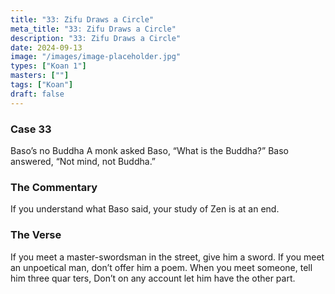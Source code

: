 ```yaml
---
title: "33: Zifu Draws a Circle"
meta_title: "33: Zifu Draws a Circle"
description: "33: Zifu Draws a Circle"
date: 2024-09-13
image: "/images/image-placeholder.jpg"
types: ["Koan 1"]
masters: [""]
tags: ["Koan"]
draft: false
---
```


### Case 33

Baso’s no Buddha
A monk asked Baso, “What is the Buddha?” Baso answered, “Not mind, not Buddha.”

### The Commentary
If you understand what Baso said, your study of Zen is at an end.

### The Verse
If you meet a master-swordsman in the street, give him a sword. If you meet an unpoetical man, don’t offer him a poem.
When you meet someone, tell him three quar ters, Don’t on any account let him have the other part.

